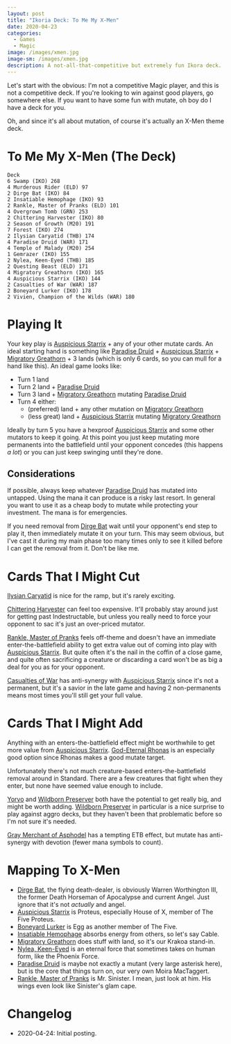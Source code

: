 ```yaml
---
layout: post
title: "Ikoria Deck: To Me My X-Men"
date: 2020-04-23
categories:
  - Games
  - Magic
image: /images/xmen.jpg
image-sm: /images/xmen.jpg
description: A not-all-that-competitive but extremely fun Ikora deck.
---
```


Let's start with the obvious: I'm not a competitive Magic player, and this is not a competitive deck. If you're looking to win against good players, go somewhere else. If you want to have some fun with mutate, oh boy do I have a deck for you.

Oh, and since it's all about mutation, of course it's actually an X-Men theme deck.

# To Me My X-Men (The Deck)
```
Deck
6 Swamp (IKO) 268
4 Murderous Rider (ELD) 97
2 Dirge Bat (IKO) 84
2 Insatiable Hemophage (IKO) 93
2 Rankle, Master of Pranks (ELD) 101
4 Overgrown Tomb (GRN) 253
2 Chittering Harvester (IKO) 80
2 Season of Growth (M20) 191
7 Forest (IKO) 274
2 Ilysian Caryatid (THB) 174
4 Paradise Druid (WAR) 171
4 Temple of Malady (M20) 254
1 Gemrazer (IKO) 155
2 Nylea, Keen-Eyed (THB) 185
2 Questing Beast (ELD) 171
4 Migratory Greathorn (IKO) 165
4 Auspicious Starrix (IKO) 144
2 Casualties of War (WAR) 187
2 Boneyard Lurker (IKO) 178
2 Vivien, Champion of the Wilds (WAR) 180
```

# Playing It

Your key play is [Auspicious Starrix](https://gatherer.wizards.com/Pages/Card/Details.aspx?multiverseid=479664) + any of your other mutate cards. An ideal starting hand is something like [Paradise Druid](https://gatherer.wizards.com/Pages/Card/Details.aspx?multiverseid=461098) + [Auspicious Starrix](https://gatherer.wizards.com/Pages/Card/Details.aspx?multiverseid=479664) + [Migratory Greathorn](https://gatherer.wizards.com/Pages/Card/Details.aspx?multiverseid=479685) + 3 lands (which is only 6 cards, so you can mull for a hand like this). An ideal game looks like:

* Turn 1 land
* Turn 2 land + [Paradise Druid](https://gatherer.wizards.com/Pages/Card/Details.aspx?multiverseid=461098)
* Turn 3 land + [Migratory Greathorn](https://gatherer.wizards.com/Pages/Card/Details.aspx?multiverseid=479685) mutating [Paradise Druid](https://gatherer.wizards.com/Pages/Card/Details.aspx?multiverseid=461098)
* Turn 4 either:
  * (preferred) land + any other mutation on [Migratory Greathorn](https://gatherer.wizards.com/Pages/Card/Details.aspx?multiverseid=479685)
  * (less great) land + [Auspicious Starrix](https://gatherer.wizards.com/Pages/Card/Details.aspx?multiverseid=479664) mutating [Migratory Greathorn](https://gatherer.wizards.com/Pages/Card/Details.aspx?multiverseid=479685)

Ideally by turn 5 you have a hexproof [Auspicious Starrix](https://gatherer.wizards.com/Pages/Card/Details.aspx?multiverseid=479664) and some other mutators to keep it going. At this point you just keep mutating more permanents into the battlefield until your opponent concedes (this happens _a lot_) or you can just keep swinging until they're done.

## Considerations
If possible, always keep whatever [Paradise Druid](https://gatherer.wizards.com/Pages/Card/Details.aspx?multiverseid=461098) has mutated into untapped. Using the mana it can produce is a risky last resort. In general you want to use it as a cheap body to mutate while protecting your investment. The mana is for emergencies.

If you need removal from [Dirge Bat](https://gatherer.wizards.com/Pages/Card/Details.aspx?multiverseid=479604) wait until your opponent's end step to play it, then immediately mutate it on your turn. This may seem obvious, but I've cast it during my main phase too many times only to see it killed before I can get the removal from it. Don't be like me.

# Cards That I Might Cut

[Ilysian Caryatid](https://gatherer.wizards.com/Pages/Card/Details.aspx?multiverseid=476425) is nice for the ramp, but it's rarely exciting.

[Chittering Harvester](https://gatherer.wizards.com/Pages/Card/Details.aspx?multiverseid=479600) can feel too expensive. It'll probably stay around just for getting past Indestructable, but unless you really need to force your opponent to sac it's just an over-priced mutator.

[Rankle, Master of Pranks](https://gatherer.wizards.com/Pages/Card/Details.aspx?multiverseid=473063) feels off-theme and doesn't have an immediate enter-the-battlefield ability to get extra value out of coming into play with [Auspicious Starrix](https://gatherer.wizards.com/Pages/Card/Details.aspx?multiverseid=479664). But quite often it's the nail in the coffin of a close game, and quite often sacrificing a creature or discarding a card won't be as big a deal for you as for your opponent.

[Casualties of War](https://gatherer.wizards.com/Pages/Card/Details.aspx?multiverseid=461114) has anti-synergy with [Auspicious Starrix](https://gatherer.wizards.com/Pages/Card/Details.aspx?multiverseid=479664) since it's not a permanent, but it's a savior in the late game and having 2 non-permanents means most times you'll still get your full value.

# Cards That I Might Add

Anything with an enters-the-battlefield effect might be worthwhile to get more value from [Auspicious Starrix](https://gatherer.wizards.com/Pages/Card/Details.aspx?multiverseid=479664). [God-Eternal Rhonas](https://gatherer.wizards.com/Pages/Card/Details.aspx?multiverseid=461090) is an especially good option since Rhonas makes a good mutate target.

Unfortunately there's not much creature-based enters-the-battlefield removal around in Standard. There are a few creatures that fight when they enter, but none have seemed value enough to include.

[Yorvo](https://gatherer.wizards.com/Pages/Card/Details.aspx?multiverseid=473147) and [Wildborn Preserver](https://gatherer.wizards.com/Pages/Card/Details.aspx?multiverseid=473144) both have the potential to get really big, and might be worth adding. [Wildborn Preserver](https://gatherer.wizards.com/Pages/Card/Details.aspx?multiverseid=473144) in particular is a nice surprise to play against aggro decks, but they haven't been that problematic before so I'm not sure it's needed.

[Gray Merchant of Asphodel](https://gatherer.wizards.com/Pages/Card/Details.aspx?multiverseid=476350) has a tempting ETB effect, but mutate has anti-synergy with devotion (fewer mana symbols to count).

# Mapping To X-Men

* [Dirge Bat](https://gatherer.wizards.com/Pages/Card/Details.aspx?multiverseid=479604), the flying death-dealer, is obviously Warren Worthington III, the former Death Horseman of Apocalypse and current Angel. Just ignore that it's not _actually_ and angel.
* [Auspicious Starrix](https://gatherer.wizards.com/Pages/Card/Details.aspx?multiverseid=479664) is Proteus, especially House of X, member of The Five Proteus.
* [Boneyard Lurker](https://gatherer.wizards.com/Pages/Card/Details.aspx?multiverseid=479698) is Egg as another member of The Five.
* [Insatiable Hemophage](https://gatherer.wizards.com/Pages/Card/Details.aspx?multiverseid=479613) absorbs energy from others, so let's say Cable.
* [Migratory Greathorn](https://gatherer.wizards.com/Pages/Card/Details.aspx?multiverseid=479685) does stuff with land, so it's our Krakoa stand-in.
* [Nylea, Keen-Eyed](https://gatherer.wizards.com/Pages/Card/Details.aspx?multiverseid=476436) is an eternal force that sometimes takes on human form, like the Phoenix Force.
* [Paradise Druid](https://gatherer.wizards.com/Pages/Card/Details.aspx?multiverseid=461098) is maybe not exactly a mutant (very large asterisk here), but is the core that things turn on, our very own Moira MacTaggert.
* [Rankle, Master of Pranks](https://gatherer.wizards.com/Pages/Card/Details.aspx?multiverseid=473063) is Mr. Sinister. I mean, just look at him. His wings even look like Sinister's glam cape.


# Changelog
* 2020-04-24: Initial posting.
